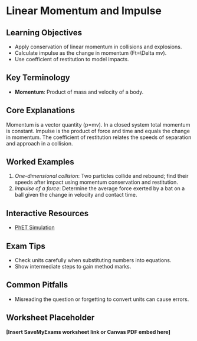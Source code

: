 # Linear Momentum and Impulse

## Learning Objectives
- Apply conservation of linear momentum in collisions and explosions.
- Calculate impulse as the change in momentum \(Ft=\Delta mv\).
- Use coefficient of restitution to model impacts.

## Key Terminology
- **Momentum**: Product of mass and velocity of a body.

## Core Explanations
Momentum is a vector quantity \(p=mv\).  In a closed system total momentum is constant.  Impulse is the product of force and time and equals the change in momentum.  The coefficient of restitution relates the speeds of separation and approach in a collision.

## Worked Examples
1. *One-dimensional collision*: Two particles collide and rebound; find their speeds after impact using momentum conservation and restitution.
2. *Impulse of a force*: Determine the average force exerted by a bat on a ball given the change in velocity and contact time.

## Interactive Resources
- [PhET Simulation](https://phet.colorado.edu/)

## Exam Tips
- Check units carefully when substituting numbers into equations.
- Show intermediate steps to gain method marks.

## Common Pitfalls
- Misreading the question or forgetting to convert units can cause errors.

## Worksheet Placeholder
**[Insert SaveMyExams worksheet link or Canvas PDF embed here]**
